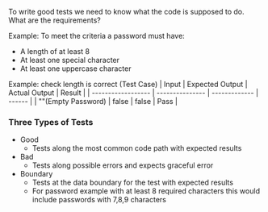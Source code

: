 To write good tests we need to know what the code is supposed to do. What are the requirements?

Example:    To meet the criteria a password must have:
- A length of at least 8
- At least one special character
- At least one uppercase character

Example:    check length is correct (Test Case)
| Input              | Expected Output | Actual Output | Result |
| ------------------ | --------------- | ------------- | ------ |
| ""(Empty Password) | false           | false         | Pass       |

### Three Types of Tests
- Good
	- Tests along the most common code path with expected results
- Bad 
	- Tests along possible errors and expects graceful error
- Boundary
	- Tests at the data boundary for the test with expected results
	- For password example with at least 8 required characters this would include passwords with 7,8,9 characters


